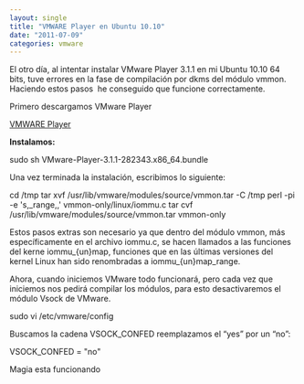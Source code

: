 ```yaml
---
layout: single
title: "VMWARE Player en Ubuntu 10.10"
date: "2011-07-09"
categories: vmware
---
```


El otro día, al intentar instalar VMware Player 3.1.1 en mi Ubuntu 10.10 64 bits, tuve errores en la fase de compilación por dkms del módulo vmmon. Haciendo estos pasos  he conseguido que funcione correctamente.

Primero descargamos VMware Player

[VMWARE Player](https://www.vmware.com/products/player/)

**Instalamos:**

sudo sh VMware-Player-3.1.1-282343.x86\_64.bundle

Una vez terminada la instalación, escribimos lo siguiente:

cd /tmp
tar xvf /usr/lib/vmware/modules/source/vmmon.tar -C /tmp
perl -pi -e 's,\_range,,' vmmon-only/linux/iommu.c
tar cvf /usr/lib/vmware/modules/source/vmmon.tar vmmon-only

Estos pasos extras son necesario ya que dentro del módulo vmmon, más específicamente en el archivo iommu.c, se hacen llamados a las funciones del kerne iommu\_{un}map, funciones que en las últimas versiones del kernel Linux han sido renombradas a iommu\_{un}map\_range.

Ahora, cuando iniciemos VMware todo funcionará, pero cada vez que iniciemos nos pedirá compilar los módulos, para esto desactivaremos el módulo Vsock de VMware.

sudo vi /etc/vmware/config

Buscamos la cadena VSOCK\_CONFED reemplazamos el “yes” por un “no”:

VSOCK\_CONFED = "no"

Magia esta funcionando
